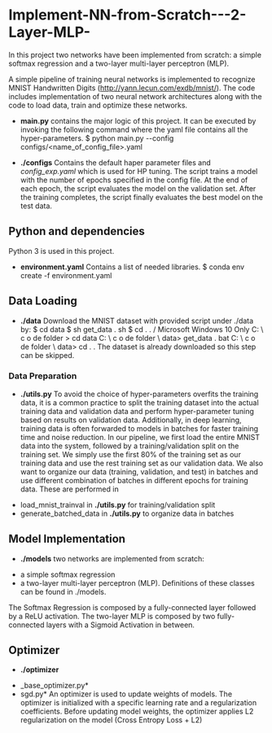 # Implement-NN-from-Scratch---2-Layer-MLP-
In this project two networks have been implemented from scratch: a simple softmax regression and a two-layer multi-layer perceptron (MLP).

A simple pipeline of training neural networks is implemented to recognize MNIST Handwritten Digits (http://yann.lecun.com/exdb/mnist/).
The code includes implementation of two neural network architectures along with the code to load data, train and optimize these networks.

- **main.py**
  contains the major logic of this project. It can be executed by invoking the following command where the yaml file contains all the
hyper-parameters.
$ python main.py --config configs/<name_of_config_file>.yaml

- **./configs**
Contains the default haper parameter files and *config_exp.yaml* which is used for HP tuning.
The script trains a model with the number of epochs specified in the config file. At the end of each epoch, the script evaluates the model on the
validation set. After the training completes, the script finally evaluates the best model on the test data.

## Python and dependencies
Python 3 is used in this project.

- **environment.yaml**
Contains a list of needed libraries. 
$ conda env create -f environment.yaml

## Data Loading ##
- **./data**
Download the MNIST dataset with  provided script under ./data by:
$ cd data
$ sh get_data . sh
$ cd . . /
Microsoft Windows 10 Only
C: \ c o de  folder > cd data
C: \ c o de  folder \ data> get_data . bat
C: \ c o de  folder \ data> cd . .
The dataset is already downloaded so this step can be skipped.

### Data Preparation ##
- **./utils.py**
To avoid the choice of hyper-parameters overfits the training data, it is a common practice to split the training dataset into the actual training data and validation data and perform hyper-parameter tuning based on results on validation data. Additionally, in deep learning, training data is often forwarded to models in batches for faster training time and noise reduction.
In our pipeline, we first load the entire MNIST data into the system, followed by a training/validation split on the training set. We simply use the first
80% of the training set as our training data and use the rest training set as our validation data. We also want to organize our data (training,
validation, and test) in batches and use different combination of batches in different epochs for training data.
These are performed in
 * load_mnist_trainval in **./utils.py** for training/validation split
 * generate_batched_data in **./utils.py** to organize data in batches

## Model Implementation ##
- **./models**
two networks are implemented from scratch: 
* a simple softmax regression
* a two-layer multi-layer perceptron (MLP). 
Definitions of these classes can be found in ./models.

The Softmax Regression is composed by a fully-connected layer followed by a ReLU activation. The two-layer MLP is composed by two fully-connected layers with a Sigmoid Activation in between.

## Optimizer ##
- **./optimizer**
* _base_optimizer.py*
* sgd.py*
An optimizer is used to update weights of models. The optimizer is initialized with a specific learning rate and a regularization coefficients. Before
updating model weights, the optimizer applies L2 regularization on the model (Cross Entropy Loss + L2)


